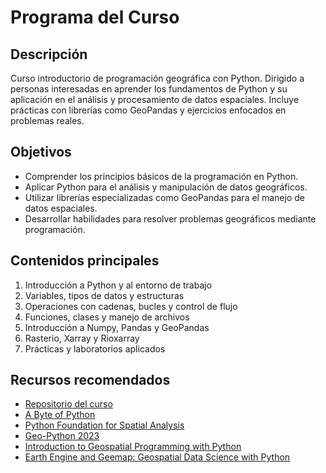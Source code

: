 
# Programa del Curso

## Descripción

Curso introductorio de programación geográfica con Python. Dirigido a personas interesadas en aprender los fundamentos de Python y su aplicación en el análisis y procesamiento de datos espaciales. Incluye prácticas con librerías como GeoPandas y ejercicios enfocados en problemas reales.

## Objetivos

- Comprender los principios básicos de la programación en Python.
- Aplicar Python para el análisis y manipulación de datos geográficos.
- Utilizar librerías especializadas como GeoPandas para el manejo de datos espaciales.
- Desarrollar habilidades para resolver problemas geográficos mediante programación.

## Contenidos principales

1. Introducción a Python y al entorno de trabajo
2. Variables, tipos de datos y estructuras
3. Operaciones con cadenas, bucles y control de flujo
4. Funciones, clases y manejo de archivos
5. Introducción a Numpy, Pandas y GeoPandas
6. Rasterio, Xarray y Rioxarray
7. Prácticas y laboratorios aplicados

## Recursos recomendados

- [Repositorio del curso](https://github.com/lalgonzales/geo-intro-py)
- [A Byte of Python](https://github.com/swaroopch/byte-of-python)
- [Python Foundation for Spatial Analysis](https://courses.spatialthoughts.com/python-foundation.html)
- [Geo-Python 2023](https://geo-python-site.readthedocs.io)
- [Introduction to Geospatial Programming with Python](https://geobgu.xyz/py/index.html)
- [Earth Engine and Geemap: Geospatial Data Science with Python](https://book.geemap.org)
